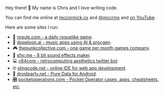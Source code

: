 Hey there! 👋 My name is Chris and I love writing code.

You can find me online at [mccormick.cx](https://mccormick.cx) and [@mccrmx](https://twitter.com/mccrmx) and [on YouTube](https://www.youtube.com/user/mccormix).

Here are some sites I run:

 * 🧝 [rogule.com - a daily roguelike game](https://rogule.com).
 * 🎹 [dopeloop.ai - music apps using AI & procgen](https://dopeloop.ai).
 * 🎮 [thepunkcollective.com - one game per month games company](https://thepunkcollective.com).
 * 👾 [sfxr.me - 8 bit sound effects maker](https://sfxr.me).
 * 💻 [c64core - retrocomputing aesthetics twitter bot](https://twitter.com/c64core)
 * 🤓 [slingcode.net - online IDE for web app development](https://slingcode.net).
 * 📱 [droidparty.net - Pure Data for Android](https://droidparty.net).
 * 🎛️ [pocketoperations.com - Pocket Operator cases, apps, cheatsheets, etc](https://pocketoperations.com).

<!--

 * infinitelives.github.io - [game dev with Clojure](https://infinitelives.github.io).
 * svgflipbook.com - [inkscape animation](https://svgflipbook.com).
 * hostedgitea.com - [you can get a hosted Gitea box here](https://hostedgitea.com).

-->

<!--
<div align="center">
  <a href="https://chr15m.itch.io/roguelike-browser-boilerplate">
    <img src="https://img.itch.zone/aW1nLzQwMDczOTAucG5n/315x250%23c/WaOcnf.png"
         title="Roguelike Browser Boilerplate"
         alt="Roguelike Browser Boilerplate"/><br/>
    Want to make your own roguelike game?<br/>
    Use this web app template to get a head start.
  </a>

  <a href="https://slingcode.net/">
    <img src="slingcode-banner.png"
         title="Slingcode online editor"
         alt="Slingcode online editor"
         width="315"><br/>
    Slingcode is a beginner-friendly web based
    IDE and personal computing platform.
  </a>

  <a href="">
    <img src="https://raw.githubusercontent.com/infinitelives/px3d/master/gifs/around.gif"
         title="px3d"
         alt="px3d"
         width="315"><br/>
    px3d ClojureScript 3d game engine<br/>
    with Blender live-reloading.
  </a>
</div>
-->

<!--
![GitHub statistics for chr15m](https://github-readme-stats.vercel.app/api?username=chr15m&show_icons=true&count_private=true&hide_rank=true)
-->
